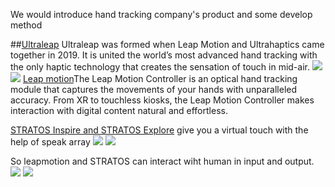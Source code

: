 We would introduce hand tracking company's product and some develop method



##[Ultraleap](https://www.ultraleap.com/)
Ultraleap was formed when Leap Motion and Ultrahaptics came together in 2019. It is united the world’s most advanced hand tracking with the only haptic technology that creates the sensation of touch in mid-air.
![](https://gitlab.com/picbed/bed/uploads/9ca0aa2a6b8b19286fcbb4a2a303522c/motion-leap.png)
![](https://gitlab.com/picbed/bed/uploads/53eb3f4a430f5b305599cdf47ee7bb95/HERO-UltraLeap_Product05342_edit.jpg)
[Leap motion](https://www.ultraleap.com/product/leap-motion-controller/)The Leap Motion Controller is an optical hand tracking module that captures the movements of your hands with unparalleled accuracy. From XR to touchless kiosks, the Leap Motion Controller makes interaction with digital content natural and effortless.


[STRATOS Inspire and STRATOS Explore](https://www.ultraleap.com/haptics/#how-it-works) give you a virtual touch with the help of speak array
![](https://gitlab.com/picbed/bed/uploads/aa608aadac9bfcd27d59ac586fd48614/WX20200901-104205_2x.png)
![](https://gitlab.com/picbed/bed/uploads/93ca427cde540fb8f0c40ae559350176/Focal-point_v4.gif)

So leapmotion and STRATOS can interact wiht human in input and output.
![](https://gitlab.com/picbed/bed/uploads/fe98065532ead2176237e1117019481d/w2b-tracking.png)
![](https://gitlab.com/picbed/bed/uploads/af235019f876a2811e365dcfb65cd0a2/UHP01296_VISXXX_1-00_U7_Touch_Assembled_02.png)
